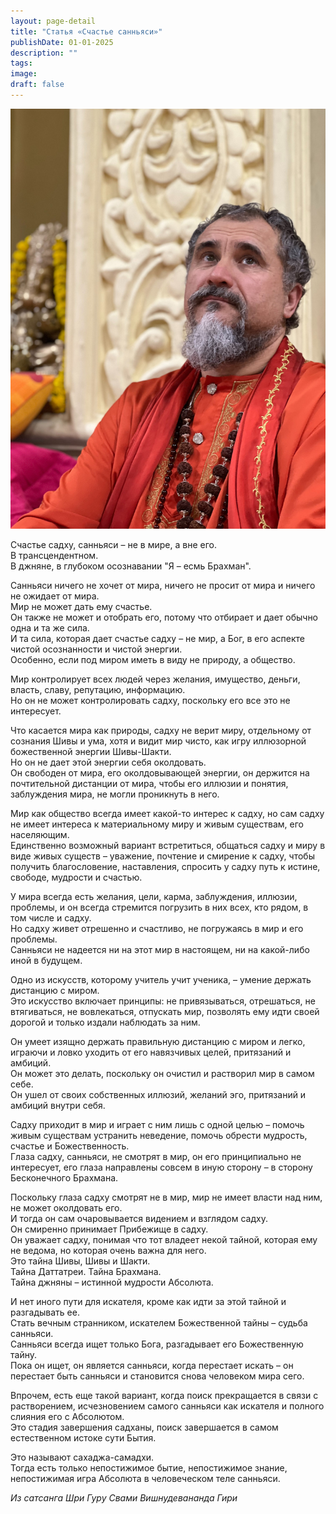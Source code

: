```yaml
---
layout: page-detail
title: "Статья «Счастье санньяси»"
publishDate: 01-01-2025
description: ""
tags:
image:
draft: false
---
```


![Свами Вишнудевананда Гири](/upload/medialibrary/e1f/e1f8dabf53f4a87941632e137bb560de.jpg "Свами Вишнудевананда Гири") 

  
 Счастье садху, санньяси – не в мире, а вне его.  
 В трансцендентном.   
 В джняне, в глубоком осознавании "Я – есмь Брахман".

 Санньяси ничего не хочет от мира, ничего не просит от мира и ничего не ожидает от мира.  
 Мир не может дать ему счастье.   
 Он также не может и отобрать его, потому что отбирает и дает обычно одна и та же сила.   
 И та сила, которая дает счастье садху – не мир, а Бог, в его аспекте чистой осознанности и чистой энергии.  
 Особенно, если под миром иметь в виду не природу, а общество.  

 Мир контролирует всех людей через желания, имущество, деньги, власть, славу, репутацию, информацию.  
 Но он не может контролировать садху, поскольку его все это не интересует.  

 Что касается мира как природы, садху не верит миру, отдельному от сознания Шивы и ума, хотя и видит мир чисто, как игру иллюзорной божественной энергии Шивы-Шакти.  
 Но он не дает этой энергии себя околдовать.  
 Он свободен от мира, его околдовывающей энергии, он держится на почтительной дистанции от мира, чтобы его иллюзии и понятия, заблуждения мира, не могли проникнуть в него.  

 Мир как общество всегда имеет какой-то интерес к садху, но сам садху не имеет интереса к материальному миру и живым существам, его населяющим.  
 Единственно возможный вариант встретиться, общаться садху и миру в виде живых существ – уважение, почтение и смирение к садху, чтобы получить благословение, наставления, спросить у садху путь к истине, свободе, мудрости и счастью.  

 У мира всегда есть желания, цели, карма, заблуждения, иллюзии, проблемы, и он всегда стремится погрузить в них всех, кто рядом, в том числе и садху.  
 Но садху живет отрешенно и счастливо, не погружаясь в мир и его проблемы.  
 Санньяси не надеется ни на этот мир в настоящем, ни на какой-либо иной в будущем.

 Одно из искусств, которому учитель учит ученика, – умение держать дистанцию с миром.  
 Это искусство включает принципы: не привязываться, отрешаться, не втягиваться, не вовлекаться, отпускать мир, позволять ему идти своей дорогой и только издали наблюдать за ним.

 Он умеет изящно держать правильную дистанцию с миром и легко, играючи и ловко уходить от его навязчивых целей, притязаний и амбиций.  
 Он может это делать, поскольку он очистил и растворил мир в самом себе.  
 Он ушел от своих собственных иллюзий, желаний эго, притязаний и амбиций внутри себя.

 Садху приходит в мир и играет с ним лишь с одной целью – помочь живым существам устранить неведение, помочь обрести мудрость, счастье и Божественность.   
 Глаза садху, санньяси, не смотрят в мир, он его принципиально не интересует, его глаза направлены совсем в иную сторону – в сторону Бесконечного Брахмана.

 Поскольку глаза садху смотрят не в мир, мир не имеет власти над ним, не может околдовать его.  
 И тогда он сам очаровывается видением и взглядом садху.  
 Он смиренно принимает Прибежище в садху.  
 Он уважает садху, понимая что тот владеет некой тайной, которая ему не ведома, но которая очень важна для него.  
 Это тайна Шивы, Шивы и Шакти.  
 Тайна Даттатреи. Тайна Брахмана.  
 Тайна джняны – истинной мудрости Абсолюта.

 И нет иного пути для искателя, кроме как идти за этой тайной и разгадывать ее.  
 Стать вечным странником, искателем Божественной тайны – судьба санньяси.  
 Санньяси всегда ищет только Бога, разгадывает его Божественную тайну.  
 Пока он ищет, он является санньяси, когда перестает искать – он перестает быть санньяси и становится снова человеком мира сего.

 Впрочем, есть еще такой вариант, когда поиск прекращается в связи с растворением, исчезновением самого санньяси как искателя и полного слияния его с Абсолютом.  
 Это стадия завершения садханы, поиск завершается в самом естественном истоке сути Бытия.

 Это называют сахаджа-самадхи.  
 Тогда есть только непостижимое бытие, непостижимое знание, непостижимая игра Абсолюта в человеческом теле санньяси.

_Из сатсанга Шри Гуру Свами Вишнудевананда Гири_ 

  
